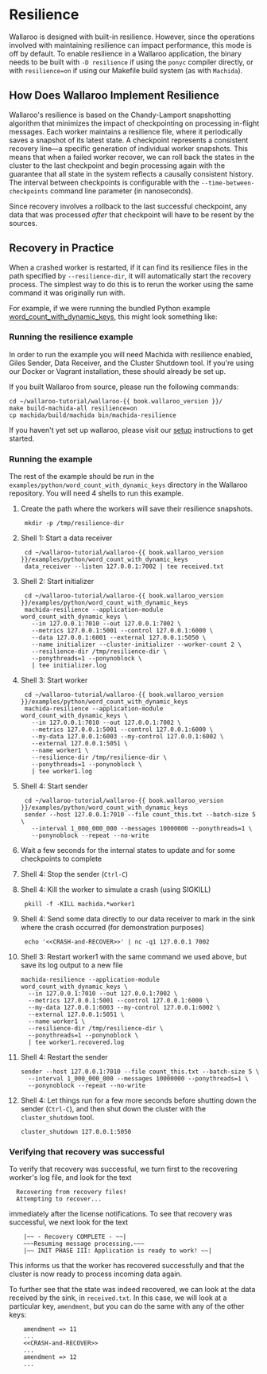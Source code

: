 # Resilience

Wallaroo is designed with built-in resilience. However, since the operations involved with maintaining resilience can impact performance, this mode is off by default. To enable resilience in a Wallaroo application, the binary needs to be built with `-D resilience` if using the `ponyc` compiler directly, or with `resilience=on` if using our Makefile build system (as with `Machida`).

## How Does Wallaroo Implement Resilience

Wallaroo's resilience is based on the Chandy-Lamport snapshotting algorithm that minimizes the impact of checkpointing on processing in-flight messages. Each worker maintains a resilience file, where it periodically saves a snapshot of its latest state. A checkpoint represents a consistent recovery line—a specific generation of individual worker snapshots. This means that when a failed worker recover, we can roll back the states in the cluster to the last checkpoint and begin processing again with the guarantee that all state in the system reflects a causally consistent history. The interval between checkpoints is configurable with the `--time-between-checkpoints` command line parameter (in nanoseconds).

Since recovery involves a rollback to the last successful checkpoint, any data that was processed _after_ that checkpoint will have to be resent by the sources.

## Recovery in Practice

When a crashed worker is restarted, if it can find its resilience files in the path specified by `--resilience-dir`, it will automatically start the recovery process. The simplest way to do this is to rerun the worker using the same command it was originally run with.

For example, if we were running the bundled Python example [word_count_with_dynamic_keys](https://github.com/WallarooLabs/wallaroo/tree/master/examples/python/word_count_with_dynamic_keys/), this might look something like:

### Running the resilience example

In order to run the example you will need Machida with resilience enabled, Giles Sender, Data Receiver, and the Cluster Shutdown tool. If you're using our Docker or Vagrant installation, these should already be set up.

If you built Wallaroo from source, please run the following commands:

    cd ~/wallaroo-tutorial/wallaroo-{{ book.wallaroo_version }}/
    make build-machida-all resilience=on
    cp machida/build/machida bin/machida-resilience

If you haven't yet set up wallaroo, please visit our [setup](https://docs.wallaroolabs.com/book/getting-started/choosing-an-installation-option.html) instructions to get started.

### Running the example

The rest of the example should be run in the `examples/python/word_count_with_dynamic_keys` directory in the Wallaroo repository.
You will need 4 shells to run this example.

1. Create the path where the workers will save their resilience snapshots.

        mkdir -p /tmp/resilience-dir

2. Shell 1: Start a data receiver

        cd ~/wallaroo-tutorial/wallaroo-{{ book.wallaroo_version }}/examples/python/word_count_with_dynamic_keys
        data_receiver --listen 127.0.0.1:7002 | tee received.txt

3. Shell 2: Start initializer

        cd ~/wallaroo-tutorial/wallaroo-{{ book.wallaroo_version }}/examples/python/word_count_with_dynamic_keys
        machida-resilience --application-module word_count_with_dynamic_keys \
          --in 127.0.0.1:7010 --out 127.0.0.1:7002 \
          --metrics 127.0.0.1:5001 --control 127.0.0.1:6000 \
          --data 127.0.0.1:6001 --external 127.0.0.1:5050 \
          --name initializer --cluster-initializer --worker-count 2 \
          --resilience-dir /tmp/resilience-dir \
          --ponythreads=1 --ponynoblock \
          | tee initializer.log

4. Shell 3: Start worker

        cd ~/wallaroo-tutorial/wallaroo-{{ book.wallaroo_version }}/examples/python/word_count_with_dynamic_keys
        machida-resilience --application-module word_count_with_dynamic_keys \
          --in 127.0.0.1:7010 --out 127.0.0.1:7002 \
          --metrics 127.0.0.1:5001 --control 127.0.0.1:6000 \
          --my-data 127.0.0.1:6003 --my-control 127.0.0.1:6002 \
          --external 127.0.0.1:5051 \
          --name worker1 \
          --resilience-dir /tmp/resilience-dir \
          --ponythreads=1 --ponynoblock \
          | tee worker1.log

5. Shell 4: Start sender

        cd ~/wallaroo-tutorial/wallaroo-{{ book.wallaroo_version }}/examples/python/word_count_with_dynamic_keys
        sender --host 127.0.0.1:7010 --file count_this.txt --batch-size 5 \
          --interval 1_000_000_000 --messages 10000000 --ponythreads=1 \
          --ponynoblock --repeat --no-write

6. Wait a few seconds for the internal states to update and for some checkpoints to complete
7. Shell 4: Stop the sender (`Ctrl-C`)
8. Shell 4: Kill the worker to simulate a crash (using SIGKILL)

        pkill -f -KILL machida.*worker1

9. Shell 4: Send some data directly to our data receiver to mark in the sink where the crash occurred (for demonstration purposes)

        echo '<<CRASH-and-RECOVER>>' | nc -q1 127.0.0.1 7002

10. Shell 3: Restart worker1 with the same command we used above, but save its log output to a new file

        machida-resilience --application-module word_count_with_dynamic_keys \
          --in 127.0.0.1:7010 --out 127.0.0.1:7002 \
          --metrics 127.0.0.1:5001 --control 127.0.0.1:6000 \
          --my-data 127.0.0.1:6003 --my-control 127.0.0.1:6002 \
          --external 127.0.0.1:5051 \
          --name worker1 \
          --resilience-dir /tmp/resilience-dir \
          --ponythreads=1 --ponynoblock \
          | tee worker1.recovered.log

11. Shell 4: Restart the sender

        sender --host 127.0.0.1:7010 --file count_this.txt --batch-size 5 \
          --interval 1_000_000_000 --messages 10000000 --ponythreads=1 \
          --ponynoblock --repeat --no-write

12. Shell 4: Let things run for a few more seconds before shutting down the sender (`Ctrl-C`), and then shut down the cluster with the `cluster_shutdown` tool.

        cluster_shutdown 127.0.0.1:5050


### Verifying that recovery was successful

To verify that recovery was successful, we turn first to the recovering worker's log file, and look for the text

      Recovering from recovery files!
      Attempting to recover...

immediately after the license notifications.
To see that recovery was successful, we next look for the text

        |~~ - Recovery COMPLETE - ~~|
        ~~~Resuming message processing.~~~
        |~~ INIT PHASE III: Application is ready to work! ~~|

This informs us that the worker has recovered successfully and that the cluster is now ready to process incoming data again.

To further see that the state was indeed recovered, we can look at the data received by the sink, in `received.txt`. In this case, we will look at a particular key, `amendment`, but you can do the same with any of the other keys:

        amendment => 11
        ...
        <<CRASH-and-RECOVER>>
        ...
        amendment => 12
        ...
